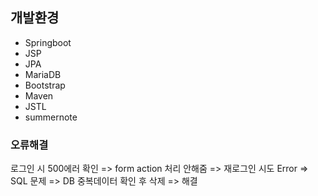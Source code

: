 ## 개발환경
- Springboot
- JSP
- JPA
- MariaDB
- Bootstrap
- Maven
- JSTL
- summernote

### 오류해결
로그인 시 500에러 확인 => form action 처리 안해줌
=> 재로그인 시도 Error => SQL 문제 
=> DB 중복데이터 확인 후 삭제 => 해결